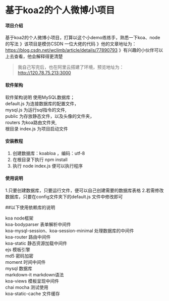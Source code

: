 # 基于koa2的个人微博小项目

#### 项目介绍
基于koa2的个人微博小项目，打算以这个小demo练练手，熟悉一下koa、node的写法
》该项目是模仿CSDN 一位大佬的代码
》他的文章地址为：https://blog.csdn.net/wclimb/article/details/77890793
》有兴趣的小伙伴可以上去查看，他会解释得更清楚
>我自己写完后，也在阿里云搭建了环境，预览地址为：http://120.78.75.213:3000

#### 软件架构
软件架构说明
使用MySQL数据库；<br>
default.js 为连接数据库的配置文件，<br>
mysql.js 为运行sql指令的文件,<br>
public 为存放静态文件，以及头像的文件夹，<br>
routers 为koa路由文件夹,<br>
根目录 index.js 为项目启动文件

#### 安装教程

1. 创建数据库：koabloa ，编码：utf-8
2. 在根目录下执行 npm install
3. 执行 node index.js 便可以执行程序

#### 使用说明

1.只要创建数据库，只要运行文件，便可以自己创建需要的数据库表格
2.若需修改数据库，只要在config文件夹下的default.js 文件中修改即可

##以下使用依赖库的说明

koa node框架<br>
koa-bodyparser 表单解析中间件<br>
koa-mysql-session、koa-session-minimal 处理数据库的中间件<br>
koa-router 路由中间件<br>
koa-static 静态资源加载中间件<br>
ejs 模板引擎<br>
md5 密码加密<br>
moment 时间中间件<br>
mysql 数据库<br>
markdown-it markdown语法<br>
koa-views 模板呈现中间件<br>
chai mocha 测试使用<br>
koa-static-cache 文件缓存

